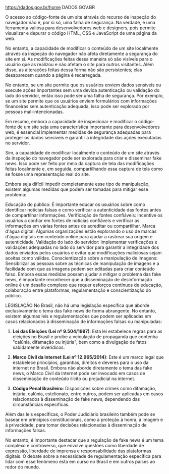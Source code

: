 https://dados.gov.br/home DADOS GOV.BR



O acesso ao código-fonte de um site através do recurso de inspeção do navegador não é, por si só, uma falha de segurança. Na verdade, é uma ferramenta valiosa para desenvolvedores web e designers, pois permite visualizar e depurar o código HTML, CSS e JavaScript de uma página da web.

No entanto, a capacidade de modificar o conteúdo de um site localmente através da inspeção do navegador não afeta diretamente a segurança do site em si. As modificações feitas dessa maneira só são visíveis para o usuário que as realizou e não afetam o site para outros visitantes. Além disso, as alterações feitas dessa forma não são persistentes; elas desaparecem quando a página é recarregada.

No entanto, se um site permite que os usuários enviem dados sensíveis ou execute ações importantes sem uma devida autenticação ou validação do lado do servidor, então isso pode ser uma falha de segurança. Por exemplo, se um site permite que os usuários enviem formulários com informações financeiras sem autenticação adequada, isso pode ser explorado por pessoas mal-intencionadas.

Em resumo, embora a capacidade de inspecionar e modificar o código-fonte de um site seja uma característica importante para desenvolvedores web, é essencial implementar medidas de segurança adequadas para proteger os dados sensíveis e garantir a integridade das ações executadas no servidor.


Sim, a capacidade de modificar localmente o conteúdo de um site através da inspeção do navegador pode ser explorada para criar e disseminar fake news. Isso pode ser feito por meio da captura de tela das modificações feitas localmente e, em seguida, compartilhando essa captura de tela como se fosse uma representação real do site.

Embora seja difícil impedir completamente esse tipo de manipulação, existem algumas medidas que podem ser tomadas para mitigar esse problema:

Educação do público: É importante educar os usuários sobre como identificar notícias falsas e como verificar a autenticidade das fontes antes de compartilhar informações.
Verificação de fontes confiáveis: Incentive os usuários a confiar em fontes de notícias confiáveis e verificar as informações em várias fontes antes de acreditar ou compartilhar.
Marca d'água digital: Algumas organizações estão explorando o uso de marcas d'água digitais em conteúdo online para ajudar a rastrear sua origem e autenticidade.
Validação do lado do servidor: Implementar verificações e validações adequadas no lado do servidor para garantir a integridade dos dados enviados pelos usuários e evitar que modificações maliciosas sejam aceitas como válidas.
Conscientização sobre a manipulação de imagens: Sensibilizar as pessoas sobre as técnicas de manipulação de imagens e a facilidade com que as imagens podem ser editadas para criar conteúdo falso.
Embora essas medidas possam ajudar a mitigar o problema das fake news, é importante reconhecer que a disseminação de desinformação online é um desafio complexo que requer esforços contínuos de educação, colaboração entre plataformas, regulamentação e conscientização do público.


LEGISLAÇÃO
No Brasil, não há uma legislação específica que aborde exclusivamente o tema das fake news de forma abrangente. No entanto, existem algumas leis e regulamentações que podem ser aplicadas em casos relacionados à disseminação de informações falsas ou manipuladas:

1. **Lei das Eleições (Lei nº 9.504/1997)**: Esta lei estabelece regras para as eleições no Brasil e proíbe a veiculação de propaganda que contenha "calúnia, difamação ou injúria", bem como a divulgação de fatos sabidamente inverídicos.

2. **Marco Civil da Internet (Lei nº 12.965/2014)**: Este é um marco legal que estabelece princípios, garantias, direitos e deveres para o uso da internet no Brasil. Embora não aborde diretamente o tema das fake news, o Marco Civil da Internet pode ser invocado em casos de disseminação de conteúdo ilícito ou prejudicial na internet.

3. **Código Penal Brasileiro**: Disposições sobre crimes como difamação, injúria, calúnia, estelionato, entre outros, podem ser aplicadas em casos relacionados à disseminação de fake news, dependendo das circunstâncias específicas.

Além das leis específicas, o Poder Judiciário brasileiro também pode se basear em princípios constitucionais, como a proteção à honra, à imagem e à privacidade, para tomar decisões relacionadas à disseminação de informações falsas.

No entanto, é importante destacar que a regulação de fake news é um tema complexo e controverso, que envolve questões como liberdade de expressão, liberdade de imprensa e responsabilidade das plataformas digitais. O debate sobre a necessidade de regulamentação específica para lidar com esse fenômeno está em curso no Brasil e em outros países ao redor do mundo.